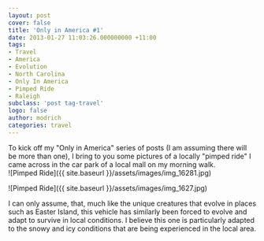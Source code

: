 ```yaml
---
layout: post
cover: false
title: 'Only in America #1'
date: 2013-01-27 11:03:26.000000000 +11:00
tags: 
- Travel
- America
- Evolution
- North Carolina
- Only In America
- Pimped Ride
- Raleigh
subclass: 'post tag-travel'
logo: false
author: modrich
categories: travel
---
```

To kick off my "Only in America" series of posts (I am assuming there will be more than one), I bring to you some pictures of a locally "pimped ride" I came across in the car park of a local mall on my morning walk.  
![Pimped Ride]({{ site.baseurl }}/assets/images/img_16281.jpg)

![Pimped Ride]({{ site.baseurl }}/assets/images/img_1627.jpg)

I can only assume, that, much like the unique creatures that evolve in places such as Easter Island, this vehicle has similarly been forced to evolve and adapt to survive in local conditions.  I believe this one is particularly adapted to the snowy and icy conditions that are being experienced in the local area.

